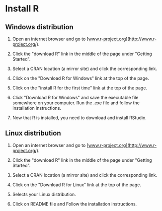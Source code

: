 # Install R

## Windows distribution

1. Open an internet browser and go to [www.r-project.org](http://www.r-project.org/).

2. Click the "download R" link in the middle of the page under "Getting Started".

3. Select a CRAN location (a mirror site) and click the corresponding link.

4. Click on the "Download R for Windows" link at the top of the page.

5. Click on the "install R for the first time" link at the top of the page.

6. Click "Download R for Windows" and save the executable file somewhere on your computer. Run the .exe file and follow the installation instructions.

7. Now that R is installed, you need to download and install RStudio. 

## Linux distribution

1. Open an internet browser and go to [www.r-project.org](http://www.r-project.org/).

2. Click the "download R" link in the middle of the page under "Getting Started".

3. Select a CRAN location (a mirror site) and click the corresponding link.

4. Click on the "Download R for Linux" link at the top of the page.

5. Selects your Linux distribution.

6. Click on README file and Follow the installation instructions.
